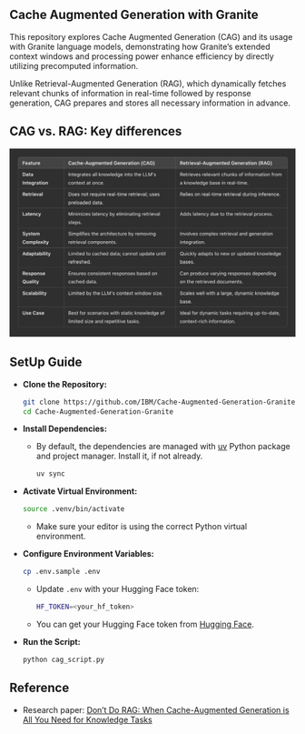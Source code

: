 ## Cache Augmented Generation with Granite
This repository explores Cache Augmented Generation (CAG) and its usage with Granite language models, demonstrating how Granite’s extended context windows and processing power enhance efficiency by directly utilizing precomputed information.

Unlike Retrieval-Augmented Generation (RAG), which dynamically fetches relevant chunks of information in real-time followed by response generation, CAG prepares and stores all necessary information in advance.

## CAG vs. RAG: Key differences
![rag-vs-cag](./media/rag-vs-cag.png)


## SetUp Guide

- **Clone the Repository:**
  ```bash
  git clone https://github.com/IBM/Cache-Augmented-Generation-Granite.git
  cd Cache-Augmented-Generation-Granite
  ```

- **Install Dependencies:**
  - By default, the dependencies are managed with [uv](https://docs.astral.sh/uv/) Python package and project manager. Install it, if not already.

    ```bash
    uv sync
    ```

- **Activate Virtual Environment:**
  ```bash
  source .venv/bin/activate
  ```
  - Make sure your editor is using the correct Python virtual environment.

- **Configure Environment Variables:**
  ```bash
  cp .env.sample .env
  ```
  - Update `.env` with your Hugging Face token:
    ```bash
    HF_TOKEN=<your_hf_token>
    ```
  - You can get your Hugging Face token from [Hugging Face](https://huggingface.co/settings/tokens).

- **Run the Script:**
  ```bash
  python cag_script.py
  ```

## Reference
- Research paper: [Don’t Do RAG: When Cache-Augmented Generation is All You Need for Knowledge Tasks](https://arxiv.org/abs/2412.15605v1)
